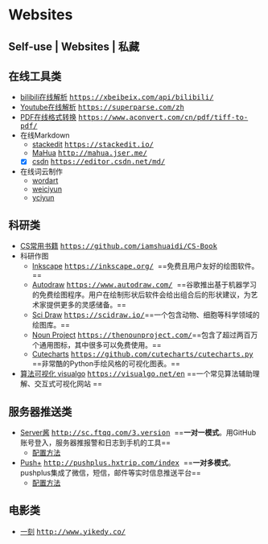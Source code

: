 # Websites
## Self-use | Websites | 私藏

## 在线工具类
 - [bilibili在线解析](https://xbeibeix.com/api/bilibili/)  <kbd>https://xbeibeix.com/api/bilibili/ </kbd>
 - [Youtube在线解析](https://superparse.com/zh)  <kbd>https://superparse.com/zh </kbd>
 - [PDF在线格式转换](https://www.aconvert.com/cn/pdf/tiff-to-pdf/)  <kbd>https://www.aconvert.com/cn/pdf/tiff-to-pdf/</kbd>
 - 在线Markdown
    - [stackedit](https://stackedit.io/)  <kbd>https://stackedit.io/ </kbd>
    - [MaHua](http://mahua.jser.me/ ) <kbd>http://mahua.jser.me/ </kbd>
    - [x]  [csdn](https://editor.csdn.net/md/#fn2)  <kbd>https://editor.csdn.net/md/ </kbd>
 - 在线词云制作
     - [wordart](https://wordart.com/)  
     - [weiciyun](https://www.weiciyun.com/)  
     - [yciyun](https://www.yciyun.com/)  
  

## 科研类
- [CS常用书籍](https://github.com/iamshuaidi/CS-Book)  <kbd>https://github.com/iamshuaidi/CS-Book </kbd>
- 科研作图
  - [Inkscape](https://inkscape.org/)  <kbd>https://inkscape.org/ </kbd>==免费且用户友好的绘图软件。==
  - [Autodraw](https://www.autodraw.com/)  <kbd>https://www.autodraw.com/ </kbd>==谷歌推出基于机器学习的免费绘图程序。用户在绘制形状后软件会给出组合后的形状建议，为艺术家提供更多的灵感储备。==
  - [Sci Draw](https://scidraw.io/)  <kbd>https://scidraw.io/</kbd>==一个包含动物、细胞等科学领域的绘图库。==
  -  [Noun Project](https://thenounproject.com/)  <kbd>https://thenounproject.com/</kbd>==包含了超过两百万个通用图标，其中很多可以免费使用。==
  -  [Cutecharts](https://github.com/cutecharts/cutecharts.py)  <kbd>https://github.com/cutecharts/cutecharts.py </kbd>==非常酷的Python手绘风格的可视化图表。==
- [算法可视化 visualgo](https://visualgo.net/en)  <kbd>https://visualgo.net/en</kbd> ==一个常见算法辅助理解、交互式可视化网站 ==
 
## 服务器推送类
  - [Server酱](http://sc.ftqq.com/3.version)  <kbd>http://sc.ftqq.com/3.version </kbd> ==**一对一模式**。用GitHub账号登入，服务器推报警和日志到手机的工具==
     - [配置方法](https://blog.csdn.net/u013630017/article/details/81365896)  
  - [Push+](http://pushplus.hxtrip.com/index)  <kbd>http://pushplus.hxtrip.com/index </kbd> ==**一对多模式**。pushplus集成了微信，短信，邮件等实时信息推送平台==
    -  [配置方法](https://blog.csdn.net/weixin_44655649/article/details/105529967)  
	
## 电影类
- [一刻](http://www.yikedy.co/)  <kbd>http://www.yikedy.co/</kbd>